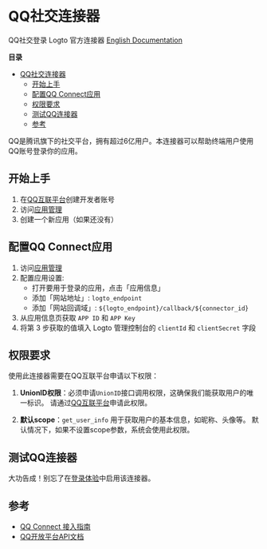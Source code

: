 # QQ社交连接器

QQ社交登录 Logto 官方连接器 [English Documentation](https://github.com/logto-io/logto/tree/master/packages/connectors/connector-qq/README.md)

**目录**

- [QQ社交连接器](#qq社交连接器)
  - [开始上手](#开始上手)
  - [配置QQ Connect应用](#配置qq-connect应用)
  - [权限要求](#权限要求)
  - [测试QQ连接器](#测试qq连接器)
  - [参考](#参考)

QQ是腾讯旗下的社交平台，拥有超过6亿用户。本连接器可以帮助终端用户使用QQ账号登录你的应用。

## 开始上手

1. 在[QQ互联平台](https://connect.qq.com/)创建开发者账号
2. 访问[应用管理](https://connect.qq.com/manage.html)
3. 创建一个新应用（如果还没有）

## 配置QQ Connect应用

1. 访问[应用管理](https://connect.qq.com/manage.html)
2. 配置应用设置:
   - 打开要用于登录的应用，点击「应用信息」
   - 添加「网站地址」: `logto_endpoint`
   - 添加「网站回调域」: `${logto_endpoint}/callback/${connector_id}`
3. 从应用信息页获取 `APP ID` 和 `APP Key`
4. 将第 3 步获取的值填入 Logto 管理控制台的 `clientId` 和 `clientSecret` 字段

## 权限要求

使用此连接器需要在QQ互联平台申请以下权限：

1. **UnionID权限**：必须申请`UnionID`接口调用权限，这确保我们能获取用户的唯一标识。
   请通过[QQ互联平台](https://connect.qq.com/)申请此权限。

2. **默认scope**：`get_user_info`
   用于获取用户的基本信息，如昵称、头像等。
   默认情况下，如果不设置scope参数，系统会使用此权限。

## 测试QQ连接器

大功告成！别忘了在[登录体验](https://{logto_endpoint}/console/connectors/social)中启用该连接器。

## 参考

- [QQ Connect 接入指南](https://wiki.connect.qq.com/%E5%87%86%E5%A4%87%E5%B7%A5%E4%BD%9C_oauth2-0)
- [QQ开放平台API文档](https://wiki.connect.qq.com/)